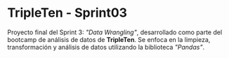 # TripleTen - Sprint03
Proyecto final del Sprint 3: *"Data Wrangling"*, desarrollado como parte del bootcamp de análisis de datos de **TripleTen**. Se enfoca en la limpieza, transformación y análisis de datos utilizando la biblioteca *"Pandas"*.
